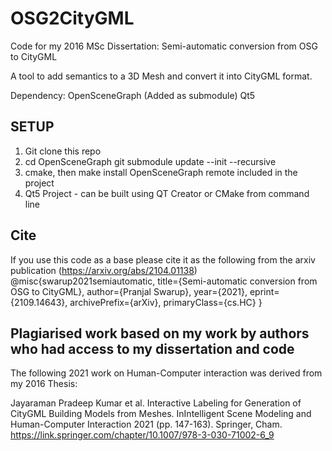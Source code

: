 # **OSG2CityGML** #


Code for my 2016 MSc Dissertation: Semi-automatic conversion from OSG to CityGML

A tool to add semantics to a 3D Mesh and convert it into CityGML format.

Dependency:
OpenSceneGraph (Added as submodule)
Qt5


## SETUP  ##
1. Git clone this repo
2. cd OpenSceneGraph
    git submodule update --init --recursive
3. cmake, then make install OpenSceneGraph remote included in the project
4. Qt5 Project - can be built using QT Creator or CMake from command line

## Cite ##
If you use this code as a base please cite it as the following from the arxiv publication (https://arxiv.org/abs/2104.01138)
@misc{swarup2021semiautomatic,
      title={Semi-automatic conversion from OSG to CityGML}, 
      author={Pranjal Swarup},
      year={2021},
      eprint={2109.14643},
      archivePrefix={arXiv},
      primaryClass={cs.HC}
}

## Plagiarised work based on my work by authors who had access to my dissertation and code ##
The following 2021 work on Human-Computer interaction was derived from my 2016 Thesis:

Jayaraman Pradeep Kumar et al. Interactive Labeling for Generation of CityGML Building Models from Meshes. InIntelligent Scene Modeling and Human-Computer Interaction 2021 (pp. 147-163). Springer, Cham.
https://link.springer.com/chapter/10.1007/978-3-030-71002-6_9
